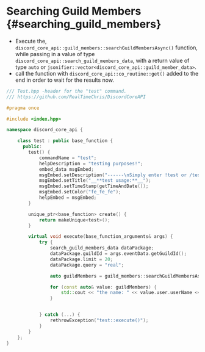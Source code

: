 Searching Guild Members {#searching_guild_members}
============
- Execute the, `discord_core_api::guild_members::searchGuildMembersAsync()` function, while passing in a value of type `discord_core_api::search_guild_members_data`, with a return value of type `auto` or `jsonifier::vector<discord_core_api::guild_member_data>`.
- call the function with `discord_core_api::co_routine::get()` added to the end in order to wait for the results now.

```cpp
/// Test.hpp -header for the "test" command.
/// https://github.com/RealTimeChris/DiscordCoreAPI

#pragma once

#include <index.hpp>

namespace discord_core_api {

	class test : public base_function {
	  public:
		test() {
			commandName = "test";
			helpDescription = "testing purposes!";
			embed_data msgEmbed;
			msgEmbed.setDescription("------\nSimply enter !test or /test!\n------");
			msgEmbed.setTitle("__**test usage:**__");
			msgEmbed.setTimeStamp(getTimeAndDate());
			msgEmbed.setColor("fe_fe_fe");
			helpEmbed = msgEmbed;
		}

		unique_ptr<base_function> create() {
			return makeUnique<test>();
		}

		virtual void execute(base_function_arguments& args) {
			try {
				search_guild_members_data dataPackage;
				dataPackage.guildId = args.eventData.getGuildId();
				dataPackage.limit = 20;
				dataPackage.query = "real";

				auto guildMembers = guild_members::searchGuildMembersAsync(const dataPackage).get();

				for (const auto& value: guildMembers) {
					std::cout << "the name: " << value.user.userName << std::endl;
				}


			} catch (...) {
				rethrowException("test::execute()");
			}
		}
	};
}
```
